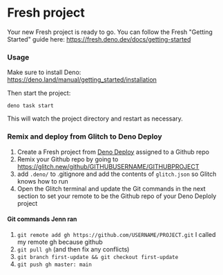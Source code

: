 # Fresh project

Your new Fresh project is ready to go. You can follow the Fresh "Getting
Started" guide here: https://fresh.deno.dev/docs/getting-started

### Usage

Make sure to install Deno: https://deno.land/manual/getting_started/installation

Then start the project:

```
deno task start
```

This will watch the project directory and restart as necessary.


### Remix and deploy from Glitch to Deno Deploy

1. Create a Fresh project from [Deno Deploy](https://dash.deno.com/projects) assigned to a Github repo
2. Remix your Github repo by going to https://glitch.new/github/GITHUBUSERNAME/GITHUBPROJECT
3. add `.deno/` to .gitignore and add the contents of `glitch.json` so Glitch knows how to run
3. Open the Glitch terminal and update the Git commands in the next section to set your remote to be the Github repo of your Deno Deploly project

#### Git commands Jenn ran
1. `git remote add gh https://github.com/USERNAME/PROJECT.git` I called my remote gh because github
2. `git pull gh` (and then fix any conflicts)
3. `git branch first-update && git checkout first-update`
3. `git push gh master: main`